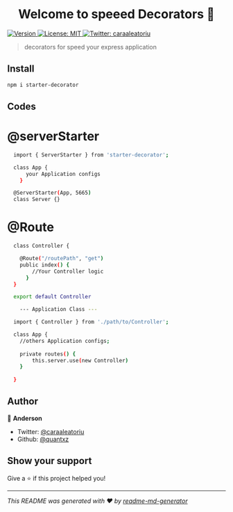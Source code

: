 <h1 align="center">Welcome to speeed Decorators 👋</h1>
<p>
  <a href="https://www.npmjs.com/package/server-starter-decorator" target="_blank">
    <img alt="Version" src="https://img.shields.io/npm/v/server-starter-decorator.svg">
  </a>
  <a href="#" target="_blank">
    <img alt="License: MIT" src="https://img.shields.io/badge/License-MIT-yellow.svg" />
  </a>
  <a href="https://twitter.com/caraaleatoriu" target="_blank">
    <img alt="Twitter: caraaleatoriu" src="https://img.shields.io/twitter/follow/caraaleatoriu.svg?style=social" />
  </a>
</p>

> decorators for speed your express application

## Install

```sh
npm i starter-decorator
```

## Codes 

  # @serverStarter
```sh
  import { ServerStarter } from 'starter-decorator';

  class App {
      your Application configs
    }

  @ServerStarter(App, 5665)
  class Server {}
```

  # @Route
```sh
  class Controller {

    @Route("/routePath", "get")
    public index() {
        //Your Controller logic 
      }
  } 

  export default Controller

    --- Application Class ---

  import { Controller } from './path/to/Controller';

  class App {
    //others Application configs;
  
    private routes() {
        this.server.use(new Controller)
    }
  
  }


```

## Author

👤 **Anderson**

* Twitter: [@caraaleatoriu](https://twitter.com/caraaleatoriu)
* Github: [@quantxz](https://github.com/quantxz)

## Show your support

Give a ⭐️ if this project helped you!

***
_This README was generated with ❤️ by [readme-md-generator](https://github.com/kefranabg/readme-md-generator)_